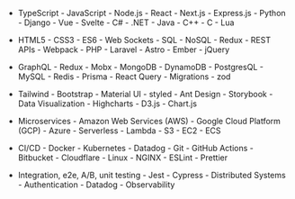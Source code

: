 <!-- Skills should be in order of priority from left to right and top to bottom. -->
<!-- Tailor your resume by **BOLDING** specific skills a job is looking for! -->

- TypeScript - JavaScript - Node.js - React - Next.js - Express.js - Python - Django - Vue - Svelte - C# - .NET - Java - C++ - C - Lua

- HTML5 - CSS3 - ES6 - Web Sockets - SQL - NoSQL - Redux - REST APIs - Webpack - PHP - Laravel - Astro - Ember - jQuery

- GraphQL - Redux - Mobx - MongoDB - DynamoDB - PostgresQL - MySQL - Redis - Prisma - React Query - Migrations - zod

- Tailwind - Bootstrap - Material UI - styled - Ant Design - Storybook - Data Visualization - Highcharts - D3.js - Chart.js

- Microservices - Amazon Web Services (AWS) - Google Cloud Platform (GCP) - Azure - Serverless - Lambda - S3 - EC2 - ECS

- CI/CD - Docker - Kubernetes - Datadog - Git - GitHub Actions - Bitbucket - Cloudflare - Linux - NGINX - ESLint - Prettier

- Integration, e2e, A/B, unit testing - Jest - Cypress - Distributed Systems - Authentication - Datadog - Observability

<!-- These are commented and won't appear -->
<!--
SolidJS | Preact
Tanstack | Radix UI | Unstyled Components | Figma
SQL Server | DocumentDB
MikroORM | tRPC | Hibernate | TypeORM
Selenium
Auth0 | Cognito

SVN
Copilot

Unreal | Unity | Source engine
-->
